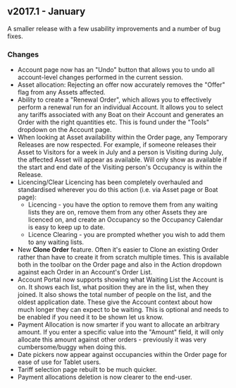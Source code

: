 ﻿
##  v2017.1 - January

A smaller release with a few usability improvements and a number of bug fixes.

### Changes ###
- Account page now has an "Undo" button that allows you to undo all account-level changes performed in the current session.
- Asset allocation:  Rejecting an offer now accurately removes the "Offer" flag from any Assets affected.
- Ability to create a "Renewal Order", which allows you to effectively perform a renewal run for an individual Account.  It allows you to select any tariffs
associated with any Boat on their Account and generates an Order with the right quantities etc.  This is found under the "Tools" dropdown on the Account page.
- When looking at Asset availability within the Order page, any Temporary Releases are now respected.  For example, if someone releases their Asset to Visitors for a week in July
and a person is Visiting during July, the affected Asset will appear as available.  Will only show as available if the start and end date of the Visiting person's Occupancy is within the 
Release.
- Licencing/Clear Licencing has been completely overhauled and standardised wherever you do this action (i.e. via Asset page or Boat page):
	- Licencing - you have the option to remove them from any waiting lists they are on, remove them from any other Assets they are licenced on, and create an Occupancy so 
	the Occupancy Calendar is easy to keep up to date.
	- Licence Clearing - you are prompted whether you wish to add them to any waiting lists.
- New **Clone Order** feature.  Often it's easier to Clone an existing Order rather than have to create it from scratch multiple times.  This is available both in the toolbar on the Order 
page and also in the Action dropdown against each Order in an Account's Order List.
- Account Portal now supports showing what Waiting List the Account is on.  It shows each list, what position they are in the list, when they joined.  It also shows the total number of 
people on the list, and the oldest application date.  These give the Account context about how much longer they can expect to be waiting.  This is optional and needs to be enabled if you need it to be shown let us know.
 - Payment Allocation is now smarter if you want to allocate an arbitrary amount.  If you enter a specific value into the "Amount" field, it will only allocate
 this amount against other orders - previously it was very cumbersome/buggy when doing this.
 - Date pickers now appear against occupancies within the Order page for ease of use for Tablet users.
 - Tariff selection page rebuilt to be much quicker.
 - Payment allocations deletion is now clearer to the end-user.

